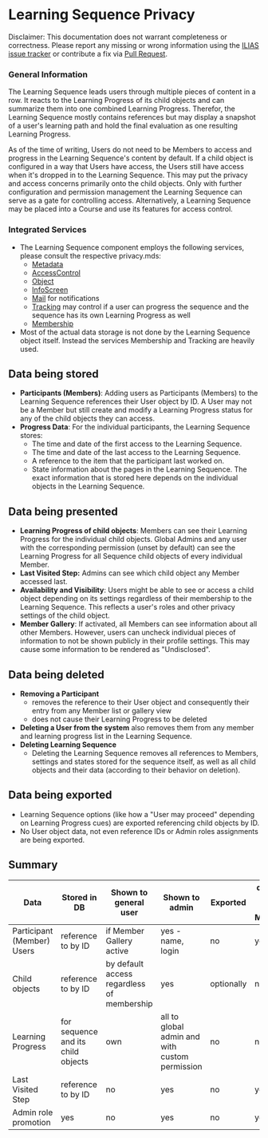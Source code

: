 # Learning Sequence Privacy

Disclaimer: This documentation does not warrant completeness or correctness. Please report any missing or wrong
information using the [ILIAS issue tracker](https://mantis.ilias.de) or contribute a fix
via [Pull Request](docs/development/contributing.md#pull-request-to-the-repositories).

### General Information

The Learning Sequence leads users through multiple pieces of content in a row. It reacts to the Learning Progress of its child objects and can summarize them into one combined Learning Progress. Therefor, the Learning Sequence mostly contains references but may display a snapshot of a user's learning path and hold the final evaluation as one resulting Learning Progress.

As of the time of writing, Users do not need to be Members to access and progress in the Learning Sequence's content by default. If a child object is configured in a way that Users have access, the Users still have access when it's dropped in to the Learning Sequence. This may put the privacy and access concerns primarily onto the child objects. Only with further configuration and permission management the Learning Sequence can serve as a gate for controlling access. Alternatively, a Learning Sequence may be placed into a Course and use its features for access control.

### Integrated Services

- The Learning Sequence component employs the following services, please consult the respective privacy.mds:
    - [Metadata](../MetaData/Privacy.md)
    - [AccessControl](../AccessControl/PRIVACY.md)
    - [Object](../ILIASObject/PRIVACY.md)
    - [InfoScreen](../InfoScreen/PRIVACY.md)
    - [Mail](../Mail/PRIVACY.md) for notifications
    - [Tracking](../Tracking/PRIVACY.md) may control if a user can progress the sequence and the sequence has its own Learning Progress as well
    - [Membership](../Membership/PRIVACY.md)
- Most of the actual data storage is not done by the Learning Sequence object itself. Instead the services Membership and Tracking are heavily used.

## Data being stored

- **Participants (Members)**: Adding users as Participants (Members) to the Learning Sequence references their User object by ID. A User may not be a Member but still create and modify a Learning Progress status for any of the child objects they can access.
- **Progress Data**: For the individual participants, the Learning Sequence stores:
  * The time and date of the first access to the Learning Sequence.
  * The time and date of the last access to the Learning Sequence.
  * A reference to the item that the participant last worked on.
  * State information about the pages in the Learning Sequence. The exact information that is stored here depends on the individual objects in the Learning Sequence.

## Data being presented

- **Learning Progress of child objects**: Members can see their Learning Progress for the individual child objects. Global Admins and any user with the corresponding permission (unset by default) can see the Learning Progress for all Sequence child objects of every individual Member.
- **Last Visited Step:** Admins can see which child object any Member accessed last.
- **Availability and Visibility**: Users might be able to see or access a child object depending on its settings regardless of their membership to the Learning Sequence. This reflects a user's roles and other privacy settings of the child object.
- **Member Gallery**: If activated, all Members can see information about all other Members. However, users can uncheck individual pieces of information to not be shown publicly in their profile settings. This may cause some information to be rendered as "Undisclosed".

## Data being deleted

- **Removing a Participant**
  - removes the reference to their User object and consequently their entry from any Member list or gallery view
  - does not cause their Learning Progress to be deleted
- **Deleting a User from the system** also removes them from any member and learning progress list in the Learning Sequence.
- **Deleting Learning Sequence**
  - Deleting the Learning Sequence removes all references to Members, settings and states stored for the sequence itself, as well as all child objects and their data (according to their behavior on deletion).

## Data being exported

- Learning Sequence options (like how a "User may proceed" depending on Learning Progress cues) are exported referencing child objects by ID.
- No User object data, not even reference IDs or Admin roles assignments are being exported.

## Summary

| Data                       | Stored in DB                       | Shown to general user                      | Shown to admin                                 | Exported   | deletes when rmv Member | deletes when rmv Sequence |
|----------------------------|------------------------------------|--------------------------------------------|------------------------------------------------|------------|-------------------------|---------------------------|
| Participant (Member) Users | reference to by ID                 | if Member Gallery active                   | yes - name, login                              | no         | yes                     | yes                       |
| Child objects              | reference to by ID                 | by default access regardless of membership | yes                                            | optionally | no                      | yes?                      |
| Learning Progress          | for sequence and its child objects | own                                        | all to global admin and with custom permission | no         | no                      | no?                       |
| Last Visited Step          | reference to by ID                 | no                                         | yes                                            | no         | yes                     | yes                       |
| Admin role promotion       | yes                                | no                                         | yes                                            | no         | yes                     | yes                       |
